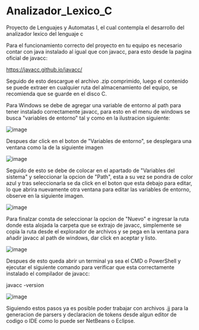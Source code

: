 # Analizador_Lexico_C
Proyecto de Lenguajes y Automatas I, el cual contempla el desarrollo del analizador lexico del lenguaje c

Para el funcionamiento correcto del proyecto en tu equipo es necesario contar con java instalado al igual
que con javacc, para esto desde la pagina oficial de javacc:

https://javacc.github.io/javacc/

Seguido de esto descargue el archivo .zip comprimido, luego el contenido se puede extraer en cualquier
ruta del almacenamiento del equipo, se recomienda que se guarde en el disco C.

Para Windows se debe de agregar una variable de entorno al path para tener instalado correctamente javacc,
para esto en el menu de windows se busca "variables de entorno" tal y como en la ilustracion siguiente:

![image](https://user-images.githubusercontent.com/83856930/199394344-25a8b968-0854-412d-b4f8-35495517cd73.png)

Despues dar click en el boton de "Variables de entorno", se desplegara una ventana como la de la siguiente imagen

![image](https://user-images.githubusercontent.com/83856930/199394812-6fe821a2-106f-48f1-bc57-7ccaceaad31e.png)

Seguido de esto se debe de colocar en el apartado de "Variables del sistema" y seleccionar la opcion de "Path",
esta a su vez se pondra de color azul y tras seleccionarla se da click en el boton que esta debajo para editar,
lo que abrira nuevamente otra ventana para editar las variables de entorno, observe en la siguiente imagen.

![image](https://user-images.githubusercontent.com/83856930/199395293-ad6944ed-a6dd-4dec-bebc-e7e9e6845c56.png)

Para finalzar consta de seleccionar la opcion de "Nuevo" e ingresar la ruta donde esta alojada la carpeta que
se extrajo de javacc, simplemente se copia la ruta desde el explorador de archivos y se pega en la ventana para
añadir javacc al path de windows, dar click en aceptar y listo.

![image](https://user-images.githubusercontent.com/83856930/199397276-56d58895-f508-4cdc-a4c0-233f07220db2.png)

Despues de esto queda abrir un terminal ya sea el CMD o PowerShell y ejecutar el siguiente comando para verificar
que esta correctamente instalado el compilador de javacc:

javacc -version

![image](https://user-images.githubusercontent.com/83856930/199397900-3595f00c-ca31-443a-9f00-308c67e0666b.png)

Siguiendo estos pasos ya es posible poder trabajar con archivos .jj para la generacion de parsers y declaracion de
tokens desde algun editor de codigo o IDE como lo puede ser NetBeans o Eclipse.

